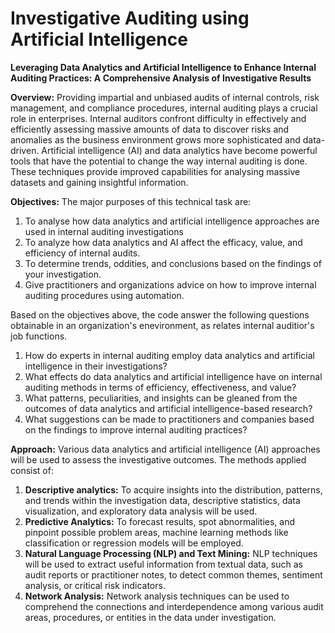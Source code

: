 # Investigative Auditing using Artificial Intelligence
**Leveraging Data Analytics and Artificial Intelligence to Enhance Internal Auditing Practices: A Comprehensive Analysis of Investigative Results**

**Overview:** Providing impartial and unbiased audits of internal controls, risk management, and compliance procedures, internal auditing plays a crucial role in enterprises. Internal auditors confront difficulty in effectively and efficiently assessing massive amounts of data to discover risks and anomalies as the business environment grows more sophisticated and data-driven. Artificial intelligence (AI) and data analytics have become powerful tools that have the potential to change the way internal auditing is done. These techniques provide improved capabilities for analysing massive datasets and gaining insightful information.

**Objectives:** The major purposes of this technical task are:
1. To analyse how data analytics and artificial intelligence approaches are used in internal auditing investigations
2. To analyze how data analytics and AI affect the efficacy, value, and efficiency of internal audits.
3. To determine trends, oddities, and conclusions based on the findings of your investigation.
4. Give practitioners and organizations advice on how to improve internal auditing procedures using automation.

Based on the objectives above, the code answer the following questions obtainable in an organization's enevironment, as relates internal auditior's job functions.
1.	How do experts in internal auditing employ data analytics and artificial intelligence in their investigations?
2.	What effects do data analytics and artificial intelligence have on internal auditing methods in terms of efficiency, effectiveness, and value?
3.	What patterns, peculiarities, and insights can be gleaned from the outcomes of data analytics and artificial intelligence-based research?
4.	What suggestions can be made to practitioners and companies based on the findings to improve internal auditing practices?

**Approach:** Various data analytics and artificial intelligence (AI) approaches will be used to assess the investigative outcomes. The methods applied consist of:
1.	**Descriptive analytics:** To acquire insights into the distribution, patterns, and trends within the investigation data, descriptive statistics, data visualization, and exploratory data analysis will be used.
2.	**Predictive Analytics:** To forecast results, spot abnormalities, and pinpoint possible problem areas, machine learning methods like classification or regression models will be employed.
3.	**Natural Language Processing (NLP) and Text Mining:** NLP techniques will be used to extract useful information from textual data, such as audit reports or practitioner notes, to detect common themes, sentiment analysis, or critical risk indicators.
4.	**Network Analysis:** Network analysis techniques can be used to comprehend the connections and interdependence among various audit areas, procedures, or entities in the data under investigation.

